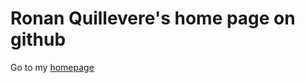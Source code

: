 Ronan Quillevere's home page on github
=========================

Go to my [homepage](http://ronanquillevere.github.io/)

